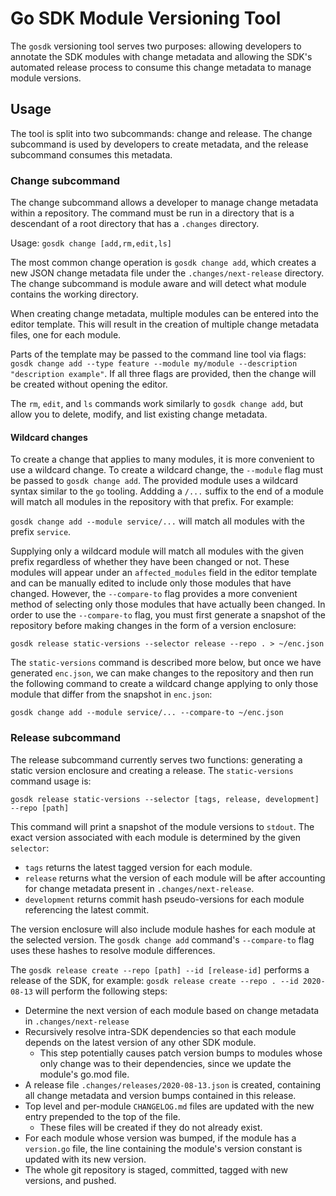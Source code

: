 # Go SDK Module Versioning Tool
The `gosdk` versioning tool serves two purposes: allowing developers to annotate
the SDK modules with change metadata and allowing the SDK's automated release process
to consume this change metadata to manage module versions.

## Usage
The tool is split into two subcommands: change and release. The change subcommand is used
by developers to create metadata, and the release subcommand consumes this metadata.

### Change subcommand
The change subcommand allows a developer to manage change metadata within a repository. The command
must be run in a directory that is a descendant of a root directory that has a `.changes` directory.

Usage: `gosdk change [add,rm,edit,ls]`

The most common change operation is `gosdk change add`, which creates a new JSON change metadata
file under the `.changes/next-release` directory. The change subcommand is module aware and will
detect what module contains the working directory.

When creating change metadata, multiple modules can be entered into the editor template. This will
result in the creation of multiple change metadata files, one for each module.

Parts of the template may be passed to the command line tool via flags:
`gosdk change add --type feature --module my/module --description "description example"`. If all three
flags are provided, then the change will be created without opening the editor.

The `rm`, `edit`, and `ls` commands work similarly to `gosdk change add`, but allow you to delete, modify, and list
existing change metadata.

#### Wildcard changes
To create a change that applies to many modules, it is more convenient to use a wildcard change.
To create a wildcard change, the `--module` flag must be passed to `gosdk change add`. The provided module
uses a wildcard syntax similar to the `go` tooling. Addding a `/...` suffix to the end of a module
will match all modules in the repository with that prefix. For example:

`gosdk change add --module service/...` will match all modules with the prefix `service`.

Supplying only a wildcard module will match all modules with the given prefix regardless of whether they
have been changed or not. These modules will appear under an `affected_modules` field in the editor template
and can be manually edited to include only those modules that have changed. However, the `--compare-to` flag
provides a more convenient method of selecting only those modules that have actually been changed. In order to use
the `--compare-to` flag, you must first generate a snapshot of the repository before making changes in the form of
a version enclosure:

`gosdk release static-versions --selector release --repo . > ~/enc.json`

The `static-versions` command is described more below, but once we have generated `enc.json`, we can make changes
to the repository and then run the following command to create a wildcard change applying to only those module
that differ from the snapshot in `enc.json`:

`gosdk change add --module service/... --compare-to ~/enc.json`


### Release subcommand
The release subcommand currently serves two functions: generating a static version enclosure and 
creating a release. The `static-versions` command usage is:

`gosdk release static-versions --selector [tags, release, development] --repo [path]`

This command will print a snapshot of the module versions to `stdout`. The exact version associated
with each module is determined by the given `selector`:
* `tags` returns the latest tagged version for each module.
* `release` returns what the version of each module will be after accounting for change metadata present in `.changes/next-release`.
* `development` returns commit hash pseudo-versions for each module referencing the latest commit.
  
The version enclosure will also include module hashes for each module at the selected version. The `gosdk change add` 
command's `--compare-to` flag uses these hashes to resolve module differences.

The `gosdk release create --repo [path] --id [release-id]` performs a release of the SDK, for example:
`gosdk release create --repo . --id 2020-08-13` will perform the following steps:
* Determine the next version of each module based on change metadata in `.changes/next-release`
* Recursively resolve intra-SDK dependencies so that each module depends on the latest version of any other SDK module.
    * This step potentially causes patch version bumps to modules whose only change was to their dependencies, since we
    update the module's go.mod file.
* A release file `.changes/releases/2020-08-13.json` is created, containing all change metadata and version bumps contained
  in this release.
* Top level and per-module `CHANGELOG.md` files are updated with the new entry prepended to the top of the file.
  * These files will be created if they do not already exist.
* For each module whose version was bumped, if the module has a `version.go` file, the line containing the module's version
  constant is updated with its new version.
* The whole git repository is staged, committed, tagged with new versions, and pushed.

